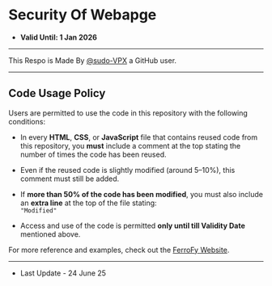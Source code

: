 # Security Of Webapge

- **Valid Until: 1 Jan 2026**

---

This Respo is Made By [@sudo-VPX](https://github.com/sudo-VPX) a GitHub user.

---

## Code Usage Policy

Users are permitted to use the code in this repository with the following conditions:

- In every **HTML**, **CSS**, or **JavaScript** file that contains reused code from this repository, you **must** include a comment at the top stating the number of times the code has been reused.

- Even if the reused code is slightly modified (around 5–10%), this comment must still be added.

- If **more than 50% of the code has been modified**, you must also include an **extra line** at the top of the file stating:  
  `"Modified"`

- Access and use of the code is permitted **only until till Validity Date** mentioned above.

For more reference and examples, check out the [FerroFy Website](https://github.com/ferrofy/Website/Home).

---

- Last Update - 24 June 25